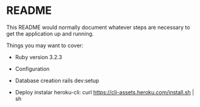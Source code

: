 # README

This README would normally document whatever steps are necessary to get the
application up and running.

Things you may want to cover:

* Ruby version 3.2.3

* Configuration

* Database creation
rails dev:setup

* Deploy
instalar heroku-cli:
curl https://cli-assets.heroku.com/install.sh | sh


